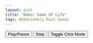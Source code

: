 ```yaml
---
layout: post
title: "Demo: Game Of Life"
tags: WebAssembly Rust Games
---
```


<style>
    canvas {
            margin: auto;
            padding: 0px;
            width: 50vw;
            height: 50vw;
            z-index: 0;
    }
</style>

<canvas id="glcanvas" tabindex='1'></canvas>
<script src="https://not-fl3.github.io/miniquad-samples/mq_js_bundle.js"></script>
<script>load("{{ site.baseurl }}/assets/wasm/wasm-gol.wasm");</script> <!-- Your compiled wasm file -->
<button onclick="wasm_exports.toggle_paused()">Play/Pause</button>
<button onclick="wasm_exports.step()">Step</button>
<button onclick="wasm_exports.toggle_click_mode()">Toggle Click Mode</button>

